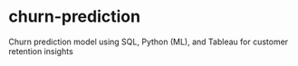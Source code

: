 # churn-prediction
Churn prediction model using SQL, Python (ML), and Tableau for customer retention insights
